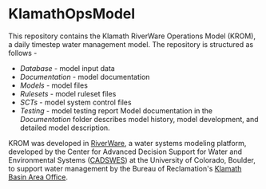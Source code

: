 # KlamathOpsModel
This repository contains the Klamath RiverWare Operations Model (KROM), a daily timestep water management model. The repository is structured as follows -
* *Database* - model input data
* *Documentation* - model documentation
* *Models* - model files
* *Rulesets* - model ruleset files
* *SCTs* - model system control files
* *Testing* - model testing report
Model documentation in the *Documentation* folder describes model history, model development, and detailed model description.

KROM was developed in [RiverWare](http://riverware.org/), a water systems modeling platform, developed by the Center for Advanced Decision Support for Water and Environmental Systems ([CADSWES](https://www.colorado.edu/cadswes/)) at the University of Colorado, Boulder, to support water management by the Bureau of Reclamation's [Klamath Basin Area Office](https://www.usbr.gov/mp/kbao/).
